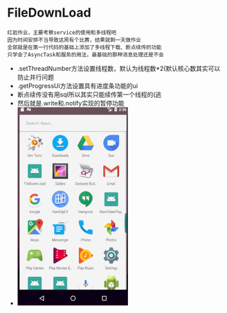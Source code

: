 # FileDownLoad
```
红岩作业，主要考察service的使用和多线程吧
因为时间安排不当导致这周有个比赛，结果就剩一天做作业
全部就是在第一行代码的基础上添加了多线程下载、断点续传的功能
只学会了AsyncTask和服务的用法，最基础的那种消息处理还是不会
```
- .setThreadNumber方法设置线程数，默认为线程数*2(默认核心数其实可以防止并行问题
- .getProgressUi方法设置具有进度条功能的ui
- 断点续传没有用sql所以其实只能续传第一个线程的(逃
- 然后就是.write和.notify实现的暂停功能
- ![image](https://github.com/zangjunhao/FileDownLoad/blob/master/app/666.gif)

